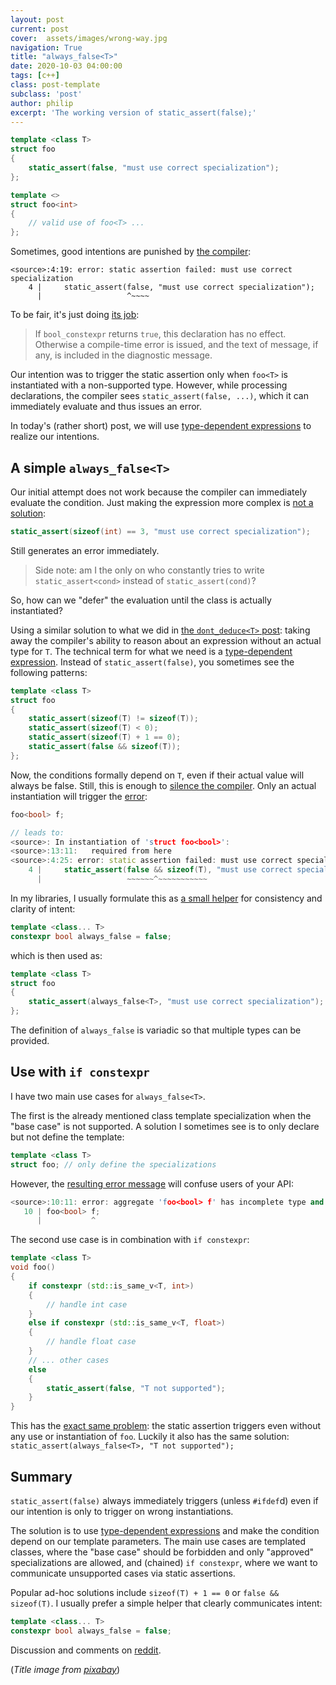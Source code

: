 ```yaml
---
layout: post
current: post
cover:  assets/images/wrong-way.jpg
navigation: True
title: "always_false<T>"
date: 2020-10-03 04:00:00
tags: [c++]
class: post-template
subclass: 'post'
author: philip
excerpt: 'The working version of static_assert(false);'
---
```


```cpp
template <class T>
struct foo
{
    static_assert(false, "must use correct specialization");
};

template <>
struct foo<int>
{
    // valid use of foo<T> ...
};
```

Sometimes, good intentions are punished by [the compiler](https://godbolt.org/z/YdK3vc):

```
<source>:4:19: error: static assertion failed: must use correct specialization
    4 |     static_assert(false, "must use correct specialization");
      |                   ^~~~~
```

To be fair, it's just doing [its job](https://en.cppreference.com/w/cpp/language/static_assert):

> If `bool_constexpr` returns `true`, this declaration has no effect. Otherwise a compile-time error is issued, and the text of message, if any, is included in the diagnostic message.

Our intention was to trigger the static assertion only when `foo<T>` is instantiated with a non-supported type.
However, while processing declarations, the compiler sees `static_assert(false, ...)`, which it can immediately evaluate and thus issues an error.

In today's (rather short) post, we will use [type-dependent expressions](https://en.cppreference.com/w/cpp/language/dependent_name#Type-dependent_expressions) to realize our intentions.


## A simple `always_false<T>`

Our initial attempt does not work because the compiler can immediately evaluate the condition.
Just making the expression more complex is [not a solution](https://godbolt.org/z/n1oMxa):

```cpp
static_assert(sizeof(int) == 3, "must use correct specialization");
```

Still generates an error immediately.

> Side note: am I the only on who constantly tries to write `static_assert<cond>` instead of `static_assert(cond)`?

So, how can we "defer" the evaluation until the class is actually instantiated?

Using a similar solution to what we did in [the `dont_deduce<T>` post](/blog/2020/09/26/dont-deduce): taking away the compiler's ability to reason about an expression without an actual type for `T`.
The technical term for what we need is a [type-dependent expression](https://en.cppreference.com/w/cpp/language/dependent_name#Type-dependent_expressions).
Instead of `static_assert(false)`, you sometimes see the following patterns:

```cpp
template <class T>
struct foo
{
    static_assert(sizeof(T) != sizeof(T));
    static_assert(sizeof(T) < 0);
    static_assert(sizeof(T) + 1 == 0);
    static_assert(false && sizeof(T));
};
```

Now, the conditions formally depend on `T`, even if their actual value will always be false.
Still, this is enough to [silence the compiler](https://godbolt.org/z/Eb3PTe).
Only an actual instantiation will trigger the [error](https://godbolt.org/z/jr3af8):

```cpp
foo<bool> f;

// leads to:
<source>: In instantiation of 'struct foo<bool>':
<source>:13:11:   required from here
<source>:4:25: error: static assertion failed: must use correct specialization
    4 |     static_assert(false && sizeof(T), "must use correct specialization");
      |                   ~~~~~~^~~~~~~~~~~~
```

In my libraries, I usually formulate this as [a small helper](https://godbolt.org/z/5nYhc6) for consistency and clarity of intent:

```cpp
template <class... T>
constexpr bool always_false = false;
```

which is then used as:

```cpp
template <class T>
struct foo
{
    static_assert(always_false<T>, "must use correct specialization");
};
```

The definition of `always_false` is variadic so that multiple types can be provided.


## Use with `if constexpr`

I have two main use cases for `always_false<T>`.

The first is the already mentioned class template specialization when the "base case" is not supported.
A solution I sometimes see is to only declare but not define the template:

```cpp
template <class T>
struct foo; // only define the specializations
```

However, the [resulting error message](https://godbolt.org/z/dT9EhE) will confuse users of your API:

```cpp
<source>:10:11: error: aggregate 'foo<bool> f' has incomplete type and cannot be defined
   10 | foo<bool> f;
      |           ^
```

The second use case is in combination with `if constexpr`:

```cpp
template <class T>
void foo()
{
    if constexpr (std::is_same_v<T, int>)
    {
        // handle int case
    }
    else if constexpr (std::is_same_v<T, float>)
    {
        // handle float case
    }
    // ... other cases
    else
    {
        static_assert(false, "T not supported");
    }
}
```

This has the [exact same problem](https://godbolt.org/z/51Gbde): the static assertion triggers even without any use or instantiation of `foo`.
Luckily it also has the same solution: `static_assert(always_false<T>, "T not supported");`


## Summary

`static_assert(false)` always immediately triggers (unless `#ifdef`d) even if our intention is only to trigger on wrong instantiations.

The solution is to use [type-dependent expressions](https://en.cppreference.com/w/cpp/language/dependent_name#Type-dependent_expressions) and make the condition depend on our template parameters.
The main use cases are templated classes, where the "base case" should be forbidden and only "approved" specializations are allowed, and (chained) `if constexpr`, where we want to communicate unsupported cases via static assertions.

Popular ad-hoc solutions include `sizeof(T) + 1 == 0` or `false && sizeof(T)`.
I usually prefer a simple helper that clearly communicates intent:

```cpp
template <class... T>
constexpr bool always_false = false;
```

Discussion and comments on [reddit](https://www.reddit.com/r/cpp/comments/j4gsj4/always_falset/).

(_Title image from [pixabay](https://pixabay.com/photos/sign-street-road-road-signs-2454791/)_)
